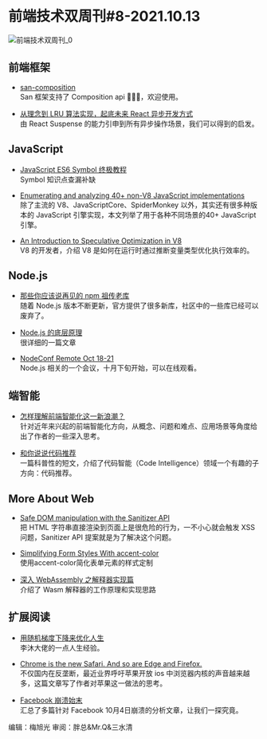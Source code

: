 # 前端技术双周刊#8-2021.10.13

![前端技术双周刊_0](https://user-images.githubusercontent.com/4032009/135245743-d5e6505e-5928-4616-8af5-e4e9dd375cb1.png)

## 前端框架

- [san-composition](https://github.com/baidu/san-composition)
<br>San 框架支持了 Composition api 🍻🍻🍻，欢迎使用。

- [从理念到 LRU 算法实现，起底未来 React 异步开发方式](https://zhuanlan.zhihu.com/p/420486501)
<br>由 React Suspense 的能力引申到所有异步操作场景，我们可以得到的启发。

## JavaScript

- [JavaScript ES6 Symbol 终极教程](https://zhuanlan.zhihu.com/p/419876620)
<br>Symbol 知识点查漏补缺

- [Enumerating and analyzing 40+ non-V8 JavaScript implementations](https://notes.eatonphil.com/javascript-implementations.html)
<br>除了主流的 V8、JavaScriptCore、SpiderMonkey 以外，其实还有很多种版本的 JavaScript 引擎实现，本文列举了用于各种不同场景的40+ JavaScript 引擎。

- [An Introduction to Speculative Optimization in V8](https://ponyfoo.com/articles/an-introduction-to-speculative-optimization-in-v8)
<br>V8 的开发者，介绍 V8 是如何在运行时通过推断变量类型优化执行效率的。

## Node.js

- [那些你应该说再见的 npm 祖传老库](https://mp.weixin.qq.com/s/1KRUysvbYo69qf2UPRC7Og)
<br>随着 Node.js 版本不断更新，官方提供了很多新库，社区中的一些库已经可以废弃了。

- [Node.js 的底层原理](https://zhuanlan.zhihu.com/p/375276722)
<br>很详细的一篇文章

- [NodeConf Remote Oct 18-21](https://www.nodeconfremote.com/)
<br>Node.js 相关的一个会议，十月下旬开始，可以在线观看。

## 端智能

- [怎样理解前端智能化这一新浪潮？](https://mp.weixin.qq.com/s/xGaNNV_CHzKb3r4B9sWtVA)
<br>针对近年来兴起的前端智能化方向，从概念、问题和难点、应用场景等角度给出了作者的一些深入思考。

- [和你说说代码推荐](https://mp.weixin.qq.com/s/ZY4cj0UvJvPUVogf-0uzWw)
<br>一篇科普性的短文，介绍了代码智能（Code Intelligence）领域一个有趣的子方向：代码推荐。

## More About Web

- [Safe DOM manipulation with the Sanitizer API](https://web.dev/sanitizer/)
<br>把 HTML 字符串直接渲染到页面上是很危险的行为，一不小心就会触发 XSS 问题，Sanitizer API 提案就是为了解决这个问题。

- [Simplifying Form Styles With accent-color](https://www.smashingmagazine.com/2021/09/simplifying-form-styles-accent-color/)
<br>使用accent-color简化表单元素的样式定制

- [深入 WebAssembly 之解释器实现篇](https://mp.weixin.qq.com/s/hktDuC1nky06tAaAi-mwMA)
<br>介绍了 Wasm 解释器的工作原理和实现思路

## 扩展阅读

- [用随机梯度下降来优化人生](https://zhuanlan.zhihu.com/p/414009313)
<br>李沐大佬的一点人生经验。

- [Chrome is the new Safari. And so are Edge and Firefox.](https://nielsleenheer.com/articles/2021/chrome-is-the-new-safari-and-so-are-edge-and-firefox/)
<br>不仅国内在反垄断，最近业界呼吁苹果开放 ios 中浏览器内核的声音越来越多，这篇文章写了作者对苹果这一做法的思考。

- [Facebook 崩溃始末](https://zhuanlan.zhihu.com/p/417401983)
<br>汇总了多篇针对 Facebook 10月4日崩溃的分析文章，让我们一探究竟。

编辑：梅旭光 审阅：胖总&Mr.Q&三水清
